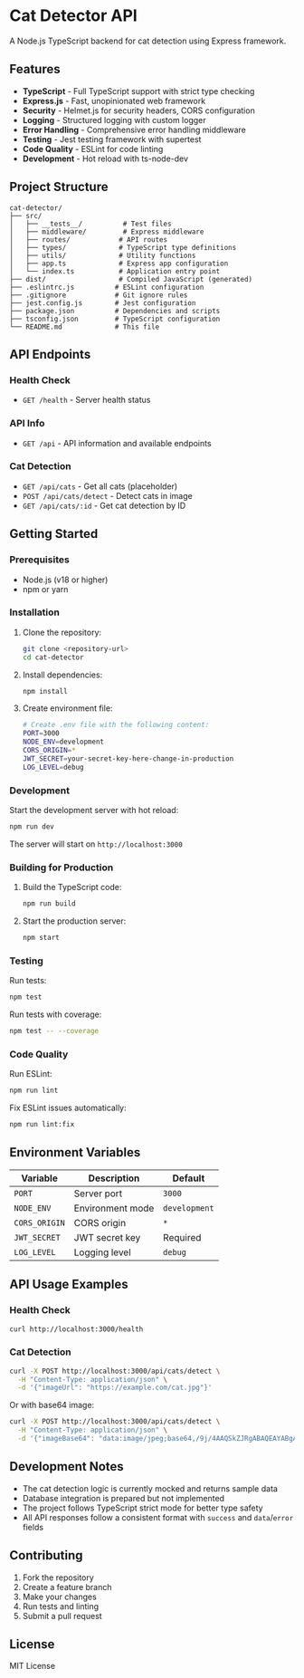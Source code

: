 # Cat Detector API

A Node.js TypeScript backend for cat detection using Express framework.

## Features

- **TypeScript** - Full TypeScript support with strict type checking
- **Express.js** - Fast, unopinionated web framework
- **Security** - Helmet.js for security headers, CORS configuration
- **Logging** - Structured logging with custom logger
- **Error Handling** - Comprehensive error handling middleware
- **Testing** - Jest testing framework with supertest
- **Code Quality** - ESLint for code linting
- **Development** - Hot reload with ts-node-dev

## Project Structure

```
cat-detector/
├── src/
│   ├── __tests__/          # Test files
│   ├── middleware/         # Express middleware
│   ├── routes/            # API routes
│   ├── types/             # TypeScript type definitions
│   ├── utils/             # Utility functions
│   ├── app.ts             # Express app configuration
│   └── index.ts           # Application entry point
├── dist/                  # Compiled JavaScript (generated)
├── .eslintrc.js          # ESLint configuration
├── .gitignore            # Git ignore rules
├── jest.config.js        # Jest configuration
├── package.json          # Dependencies and scripts
├── tsconfig.json         # TypeScript configuration
└── README.md             # This file
```

## API Endpoints

### Health Check
- `GET /health` - Server health status

### API Info
- `GET /api` - API information and available endpoints

### Cat Detection
- `GET /api/cats` - Get all cats (placeholder)
- `POST /api/cats/detect` - Detect cats in image
- `GET /api/cats/:id` - Get cat detection by ID

## Getting Started

### Prerequisites

- Node.js (v18 or higher)
- npm or yarn

### Installation

1. Clone the repository:
   ```bash
   git clone <repository-url>
   cd cat-detector
   ```

2. Install dependencies:
   ```bash
   npm install
   ```

3. Create environment file:
   ```bash
   # Create .env file with the following content:
   PORT=3000
   NODE_ENV=development
   CORS_ORIGIN=*
   JWT_SECRET=your-secret-key-here-change-in-production
   LOG_LEVEL=debug
   ```

### Development

Start the development server with hot reload:
```bash
npm run dev
```

The server will start on `http://localhost:3000`

### Building for Production

1. Build the TypeScript code:
   ```bash
   npm run build
   ```

2. Start the production server:
   ```bash
   npm start
   ```

### Testing

Run tests:
```bash
npm test
```

Run tests with coverage:
```bash
npm test -- --coverage
```

### Code Quality

Run ESLint:
```bash
npm run lint
```

Fix ESLint issues automatically:
```bash
npm run lint:fix
```

## Environment Variables

| Variable | Description | Default |
|----------|-------------|---------|
| `PORT` | Server port | `3000` |
| `NODE_ENV` | Environment mode | `development` |
| `CORS_ORIGIN` | CORS origin | `*` |
| `JWT_SECRET` | JWT secret key | Required |
| `LOG_LEVEL` | Logging level | `debug` |

## API Usage Examples

### Health Check
```bash
curl http://localhost:3000/health
```

### Cat Detection
```bash
curl -X POST http://localhost:3000/api/cats/detect \
  -H "Content-Type: application/json" \
  -d '{"imageUrl": "https://example.com/cat.jpg"}'
```

Or with base64 image:
```bash
curl -X POST http://localhost:3000/api/cats/detect \
  -H "Content-Type: application/json" \
  -d '{"imageBase64": "data:image/jpeg;base64,/9j/4AAQSkZJRgABAQEAYABgAAD..."}'
```

## Development Notes

- The cat detection logic is currently mocked and returns sample data
- Database integration is prepared but not implemented
- The project follows TypeScript strict mode for better type safety
- All API responses follow a consistent format with `success` and `data`/`error` fields

## Contributing

1. Fork the repository
2. Create a feature branch
3. Make your changes
4. Run tests and linting
5. Submit a pull request

## License

MIT License 